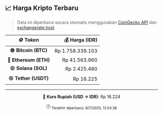 

<!-- HARGA_KRIPTO -->
## 📈 Harga Kripto Terbaru

> Data ini diperbarui secara otomatis menggunakan [CoinGecko API](https://www.coingecko.com/) dan [exchangerate.host](https://exchangerate.host/)

<div align="center">

| 🪙 Token | 💰 Harga (IDR) |
|:------:|---------------:|
| 🟠 **Bitcoin (BTC)**   | Rp 1.758.339.103 |
| 🔵 **Ethereum (ETH)**  | Rp 41.563.960 |
| 🟣 **Solana (SOL)**    | Rp 2.425.480 |
| 🟢 **Tether (USDT)**   | Rp 16.225 |

---

💱 **Kurs Rupiah (USD → IDR)**: Rp 16.224

🕒 <sub>Terakhir diperbarui: 8/7/2025, 13.54.38</sub>

</div>
<!-- /HARGA_KRIPTO -->